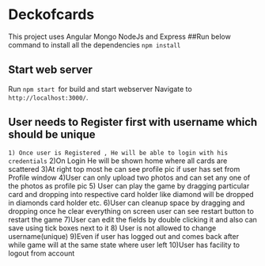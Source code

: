 # Deckofcards

This project uses Angular Mongo NodeJs and Express
##Run  below command to install all the dependencies
`npm install`

## Start web server

Run `npm start `for build and start  webserver Navigate to `http://localhost:3000/`.

## User needs to Register first with username which should be unique 

```1) Once user is Registered , He will be able to login with his credentials```
2)On Login He will be shown home where all cards are scattered 
3)At right top most he can see profile pic if user has set from Profile window
4)User can only upload two photos and can set any one of the photos as profile pic
5) User can play the game by dragging particular card and dropping into respective card holder like diamond will be dropped in diamonds card holder etc.
6)User can cleanup space  by dragging and dropping once he clear everything on screen user can see restart button to restart the game
7)User can edit the fields by double clicking it and also can save using tick boxes next to it
8) User is not allowed to change username(unique)
9)Even if user has logged out and comes back after while game will  at the same state where user left 
10)User has facility to logout from account


